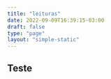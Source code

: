 ```yaml
---
title: "leituras"
date: 2022-09-09T16:39:15-03:00
draft: false
type: "page"
layout: "simple-static"
---
```


## Teste
